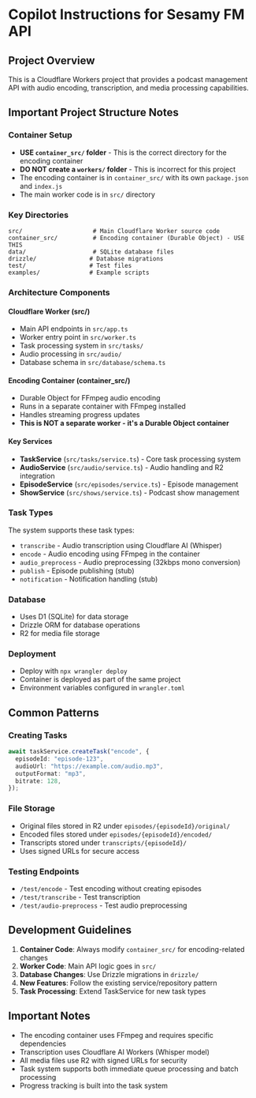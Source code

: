 # Copilot Instructions for Sesamy FM API

## Project Overview

This is a Cloudflare Workers project that provides a podcast management API with audio encoding, transcription, and media processing capabilities.

## Important Project Structure Notes

### Container Setup

- **USE `container_src/` folder** - This is the correct directory for the encoding container
- **DO NOT create a `workers/` folder** - This is incorrect for this project
- The encoding container is in `container_src/` with its own `package.json` and `index.js`
- The main worker code is in `src/` directory

### Key Directories

```
src/                    # Main Cloudflare Worker source code
container_src/          # Encoding container (Durable Object) - USE THIS
data/                   # SQLite database files
drizzle/               # Database migrations
test/                  # Test files
examples/              # Example scripts
```

### Architecture Components

#### Cloudflare Worker (src/)

- Main API endpoints in `src/app.ts`
- Worker entry point in `src/worker.ts`
- Task processing system in `src/tasks/`
- Audio processing in `src/audio/`
- Database schema in `src/database/schema.ts`

#### Encoding Container (container_src/)

- Durable Object for FFmpeg audio encoding
- Runs in a separate container with FFmpeg installed
- Handles streaming progress updates
- **This is NOT a separate worker - it's a Durable Object container**

#### Key Services

- **TaskService** (`src/tasks/service.ts`) - Core task processing system
- **AudioService** (`src/audio/service.ts`) - Audio handling and R2 integration
- **EpisodeService** (`src/episodes/service.ts`) - Episode management
- **ShowService** (`src/shows/service.ts`) - Podcast show management

### Task Types

The system supports these task types:

- `transcribe` - Audio transcription using Cloudflare AI (Whisper)
- `encode` - Audio encoding using FFmpeg in the container
- `audio_preprocess` - Audio preprocessing (32kbps mono conversion)
- `publish` - Episode publishing (stub)
- `notification` - Notification handling (stub)

### Database

- Uses D1 (SQLite) for data storage
- Drizzle ORM for database operations
- R2 for media file storage

### Deployment

- Deploy with `npx wrangler deploy`
- Container is deployed as part of the same project
- Environment variables configured in `wrangler.toml`

## Common Patterns

### Creating Tasks

```typescript
await taskService.createTask("encode", {
  episodeId: "episode-123",
  audioUrl: "https://example.com/audio.mp3",
  outputFormat: "mp3",
  bitrate: 128,
});
```

### File Storage

- Original files stored in R2 under `episodes/{episodeId}/original/`
- Encoded files stored under `episodes/{episodeId}/encoded/`
- Transcripts stored under `transcripts/{episodeId}/`
- Uses signed URLs for secure access

### Testing Endpoints

- `/test/encode` - Test encoding without creating episodes
- `/test/transcribe` - Test transcription
- `/test/audio-preprocess` - Test audio preprocessing

## Development Guidelines

1. **Container Code**: Always modify `container_src/` for encoding-related changes
2. **Worker Code**: Main API logic goes in `src/`
3. **Database Changes**: Use Drizzle migrations in `drizzle/`
4. **New Features**: Follow the existing service/repository pattern
5. **Task Processing**: Extend TaskService for new task types

## Important Notes

- The encoding container uses FFmpeg and requires specific dependencies
- Transcription uses Cloudflare AI Workers (Whisper model)
- All media files use R2 with signed URLs for security
- Task system supports both immediate queue processing and batch processing
- Progress tracking is built into the task system
